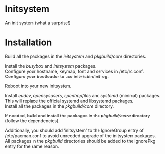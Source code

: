 Initsystem
==========

An init system (what a surprise!)

Installation
============

Build all the packages in the _initsystem_ and _pkgbuild/core_ directories.


Install the _busybox_ and _initsystem_ packages.  
Configure your hostname, keymap, font and services in /etc/rc.conf.  
Configure your bootloader to use init=/sbin/init-og.


Reboot into your new initsystem.


Install _eudev_, _opensysusers_, _opentmpfiles_ and _systemd_ (minimal) packages. This will replace the official systemd and libsystemd packages.  
Install all the packages in the _pkgbuild/core_ directory.  


If needed, build and install the packages in the _pkgbuild/extra_ directory (follow the dependencies).


Additionally, you should add 'initsystem' to the IgnoreGroup entry of /etc/pacman.conf to avoid unneeded upgrade of the initsystem packages.
All packages in the _pkgbuild_ directories should be added to the IgnorePkg entry for the same reason.
